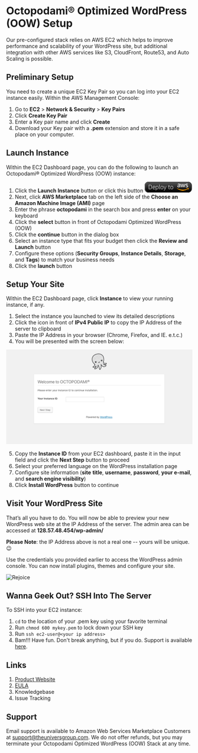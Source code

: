 # Octopodami&reg; Optimized WordPress (OOW) Setup

Our pre-configured stack relies on AWS EC2 which helps to improve performance and scalability of your WordPress site, but additional integration with other AWS services like S3, CloudFront, Route53, and Auto Scaling is possible.

## Preliminary Setup

You need to create a unique EC2 Key Pair so you can log into your EC2 instance easily. Within the AWS Management Console:

1. Go to **EC2** > **Network & Security** > **Key Pairs**
2. Click **Create Key Pair**
3. Enter a Key pair name and click **Create**
4. Download your Key pair with a **.pem** extension and store it in a safe place on your computer.

## Launch Instance

Within the EC2 Dashboard page, you can do the following to launch an Octopodami&reg; Optimized WordPress (OOW) instance:

1. Click the **Launch Instance** button or click this button ![Launch](./images/launch-stack.png?raw=true "Launch")
2. Next, click **AWS Marketplace** tab on the left side of the **Choose an Amazon Machine Image (AMI)** page
3. Enter the phrase **octopodami** in the search box and press **enter** on your keyboard
4. Click the **select** button in front of Octopodami Optimized WordPress (OOW)
5. Click the **continue** button in the dialog box
6. Select an instance type that fits your budget then click the **Review and Launch** button
7. Configure these options (**Security Groups**, **Instance Details**, **Storage**, and **Tags**) to match your business needs
8. Click the **launch** button

## Setup Your Site

Within the EC2 Dashboard page, click **Instance** to view your running instance, if any.

1. Select the instance you launched to view its detailed descriptions
2. Click the icon in front of **IPv4 Public IP** to copy the IP Address of the server to clipboard
3. Paste the IP Address in your browser (Chrome, Firefox, and IE. e.t.c.)
4. You will be presented with the screen below:

![Octopodami Instance ID|512x397, 20%](./images/octopodami_initial_screen.jpg?raw=true "Octopodami Instance ID")

5. Copy the **Instance ID** from your EC2 dashboard, paste it in the input field and click the **Next Step** button to proceed
6. Select your preferred language on the WordPress installation page
7. Configure site information (**site** **title**, **username**, **password**, **your e-mail**, and **search engine visibility**)
8. Click **Install WordPress** button to continue

## Visit Your WordPress Site

That’s all you have to do. You will now be able to preview your new WordPress web site at the IP Address of the server. The admin area can be accessed at **128.57.48.454/wp-admin/**

**Please Note**: the IP Address above is not a real one -- yours will be unique. :wink:

Use the credentials you provided earlier to access the WordPress admin console. You can now install plugins, themes and configure your site.

![Rejoice](https://media.giphy.com/media/26xBFFYvGNMfPo9QQ/giphy.gif?raw=true "Rejoice")

## Wanna Geek Out? SSH Into The Server

To SSH into your EC2 instance:

1. ```cd``` to the location of your .pem key using your favorite terminal
2. Run ```chmod 600 mykey.pem``` to lock down your SSH key
3. Run ```ssh ec2-user@<your ip address>```
4. Bam!!! Have fun. Don't break anything, but if you do. Support is available [here](https://www.theuniversgroup.com).

## Links

1. [Product Website](https://theuniversgroup.com/oow/)
2. [EULA](https://s3.amazonaws.com/tug-public-documents/octopodamiEULA.txt)
3. Knowledgebase
4. Issue Tracking

## Support

Email support is available to Amazon Web Services Marketplace Customers at [support@theuniversgroup.com](mailto:support@theuniversgroup.com). We do not offer refunds, but you may terminate your Octopodami Optimized WordPress (OOW) Stack at any time.

